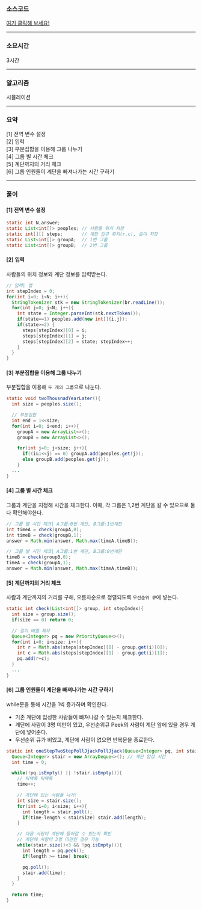### 소스코드
[여기 클릭해 보세요!](https://github.com/BE-Archive/Algorithm-Study/blob/main/wnso-kim/Week_06/SWEA_2383_점심식사시간/SWEA_2383_점심식사시간.java)

---
### 소요시간
3시간

---
### 알고리즘
시뮬레이션

---
### 요약
[1] 전역 변수 설정<br>
[2] 입력<br>
[3] 부분집합을 이용해 그룹 나누기<br>
[4] 그룹 별 시간 체크<br>
[5] 계단까지의 거리 체크<br>
[6] 그룹 인원들이 계단을 빠져나가는 시간 구하기<br>

---
### 풀이
#### [1] 전역 변수 설정

``` java
static int N,answer;
static List<int[]> peoples; // 사람들 위치 저장
static int[][] steps;		// 계단 입구 위치(r,c), 길이 저장
static List<int[]> groupA;  // 1번 그룹 
static List<int[]> groupB;  // 2번 그룹 
```

#### [2] 입력
사람들의 위치 정보와 계단 정보를 입력받는다.
```java
// 입력| 맵
int stepIndex = 0;
for(int i=0; i<N; i++){
  StringTokenizer stk = new StringTokenizer(br.readLine());
  for(int j=0; j<N; j++){
    int state = Integer.parseInt(stk.nextToken());
    if(state==1) peoples.add(new int[]{i,j});
    if(state>=2) {
      steps[stepIndex][0] = i;
      steps[stepIndex][1] = j; 
      steps[stepIndex][2] = state; stepIndex++;
    }
  }
}
```

#### [3] 부분집합을 이용해 그룹 나누기 
부분집합을 이용해 `두 개의 그룹`으로 나눈다.
```java
static void twoThousnadYearLater(){
  int size = peoples.size();

  // 부분집합
  int end = 1<<size;
  for(int i=0; i<end; i++){
    groupA = new ArrayList<>();
    groupB = new ArrayList<>();

    for(int j=0; j<size; j++){
      if((i&1<<j) == 0) groupA.add(peoples.get(j));
      else groupB.add(peoples.get(j));
    }
  ...
}
```

#### [4] 그룹 별 시간 체크
그룹과 계단을 지정해 시간을 체크한다. 이때, 각 그룹은 1,2번 계단을 갈 수 있으므로 둘 다 확인해야한다.
``` java
// 그룹 별 시간 체크| A그룹:0번 계단, B그룹:1번계단
int timeA = check(groupA,0);
int timeB = check(groupB,1);
answer = Math.min(answer, Math.max(timeA,timeB));

// 그룹 별 시간 체크| A그룹:1번 계단, B그룹:0번계단
timeB = check(groupB,0);
timeA = check(groupA,1);
answer = Math.min(answer, Math.max(timeA,timeB));
```

#### [5] 계단까지의 거리 체크
사람과 계단까지의 거리를 구해, 오름차순으로 정렬되도록 `우선순위 큐`에 넣는다.
``` java
static int check(List<int[]> group, int stepIndex){
  int size = group.size();
  if(size == 0) return 0;

  // 길이 배열 제작
  Queue<Integer> pq = new PriorityQueue<>();
  for(int i=0; i<size; i++){
    int r = Math.abs(steps[stepIndex][0] - group.get(i)[0]);
    int c = Math.abs(steps[stepIndex][1] - group.get(i)[1]);
    pq.add(r+c);
  }
  ...
}
```

#### [6] 그룹 인원들이 계단을 빠져나가는 시간 구하기 
while문을 통해 시간을 1씩 증가하며 확인한다.
- 기존 계단에 입성한 사람들이 빠져나갈 수 있는지 체크한다.
- 계단에 사람이 3명 미만이 있고, 우선순위큐 Peek의 사람이 계단 앞에 있을 경우 계단에 넣어준다.
- 우선순위 큐가 비었고, 계단에 사람이 없으면 반복문을 종료한다.
``` java
static int oneStepTwoStepPollJjackPollJjack(Queue<Integer> pq, int stairSize){
  Queue<Integer> stair = new ArrayDeque<>(); // 계단 입성 시간
  int time = 0;

  while(!pq.isEmpty() || !stair.isEmpty()){
    // 틱택톡 틱택톡
    time++;

    // 계단에 있는 사람들 나가!
    int size = stair.size();
    for(int i=0; i<size; i++){
      int length = stair.poll();
      if(time-length < stairSize) stair.add(length); 
    }

    // 다음 사람이 계단에 들어갈 수 있는지 확인
    // 계단에 사람이 3명 미만인 경우 가능
    while(stair.size()<3 && !pq.isEmpty()){
      int length = pq.peek();
      if(length >= time) break;

      pq.poll();
      stair.add(time);
    }
  }

  return time;
}
```

